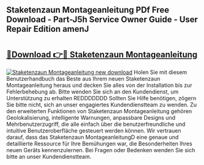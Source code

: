 ## Staketenzaun Montageanleitung PDf Free Download - Part-J5h Service Owner Guide - User Repair Edition amenJ

# <h2><a href="http://df7g383.blite.top/?on=Staketenzaun+Montageanleitung">🔗Download 👉🔴 Staketenzaun Montageanleitung</a></h2>

[![Staketenzaun Montageanleitung new download](https://i.imgur.com/lujVjoI.png)](http://df7g383.blite.top/?on=Staketenzaun+Montageanleitung)
Holen Sie mit diesem Benutzerhandbuch das Beste aus Ihrem neuen Staketenzaun Montageanleitung heraus und decken Sie alles von der Installation bis zur Fehlerbehebung ab. Bitte wenden Sie sich an den Kundendienst, um Unterstützung zu erhalten REDDDDDDD Sollten Sie Hilfe benötigen, zögern Sie bitte nicht, sich an unser engagiertes Kundendienstteam zu wenden. Zu den erweiterten Funktionen von Staketenzaun Montageanleitung gehören Geolokalisierung, intelligente Warnungen, anpassbare Designs und Mehrbenutzerzugriff, die alle einfach über die benutzerfreundliche und intuitive Benutzeroberfläche gesteuert werden können. Wir vertrauen darauf, dass das Staketenzaun MontageanleitungD eine genaue und detaillierte Ressource für Ihre Bemühungen war, die Besonderheiten Ihres neuen Geräts kennenzulernen. Bei Fragen oder Bedenken wenden Sie sich bitte an unser Kundendienstteam.
